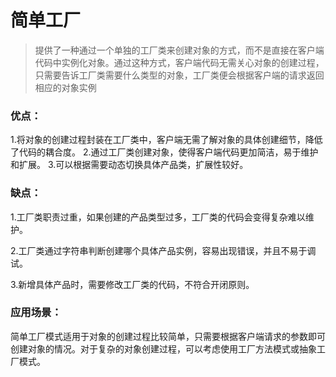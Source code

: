 ﻿# 简单工厂
> 提供了一种通过一个单独的工厂类来创建对象的方式，而不是直接在客户端代码中实例化对象。通过这种方式，客户端代码无需关心对象的创建过程，只需要告诉工厂类需要什么类型的对象，工厂类便会根据客户端的请求返回相应的对象实例
### 优点：
1.将对象的创建过程封装在工厂类中，客户端无需了解对象的具体创建细节，降低了代码的耦合度。
2.通过工厂类创建对象，使得客户端代码更加简洁，易于维护和扩展。
3.可以根据需要动态切换具体产品类，扩展性较好。

### 缺点：
1.工厂类职责过重，如果创建的产品类型过多，工厂类的代码会变得复杂难以维护。

2.工厂类通过字符串判断创建哪个具体产品实例，容易出现错误，并且不易于调试。

3.新增具体产品时，需要修改工厂类的代码，不符合开闭原则。


### 应用场景：
简单工厂模式适用于对象的创建过程比较简单，只需要根据客户端请求的参数即可创建对象的情况。对于复杂的对象创建过程，可以考虑使用工厂方法模式或抽象工厂模式。